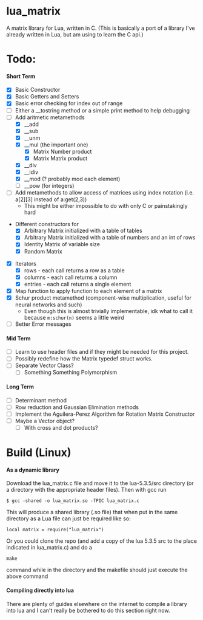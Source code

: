 # lua\_matrix 
A matrix library for Lua, written in C. (This is basically a port of a library I've already written in Lua, but am using to learn the C api.)

# Todo:
#### Short Term
- [x] Basic Constructor
- [x] Basic Getters and Setters
- [x] Basic error checking for index out of range
- [ ] Either a \_\_tostring method or a simple print method to help debugging
- [ ] Add aritmetic metamethods
	- [x] \_\_add
	- [x] \_\_sub
	- [x] \_\_unm
	- [x] \_\_mul (the important one)
		- [x] Matrix Number product
		- [x] Matrix Matrix product
	- [x] \_\_div
	- [x] \_\_idiv
	- [x] \_\_mod (? probably mod each element)
	- [ ] \_\_pow (for integers)
- [ ] Add metamethods to allow access of matrices using index notation (i.e. a[2][3] instead of a:get(2,3))
	- This might be either impossible to do with only C or painstakingly hard
- Different constructors for
	- [x] Arbitrary Matrix initialized with a table of tables
	- [x] Arbitrary Matrix initialized with a table of numbers and an int of rows
	- [x] Identity Matrix of variable size
	- [x] Random Matrix
- [x] Iterators
	- [x] rows - each call returns a row as a table
	- [x] columns - each call returns a column
	- [x] entries - each call returns a single element
- [x] Map function to apply function to each element of a matrix
- [x] Schur product metamethod (component-wise multiplication, useful for neural networks and such)
	- Even though this is almost trivially implementable, idk what to call it because ```m:schur(n)``` seems a little weird
- [ ] Better Error messages

#### Mid Term
- [ ] Learn to use header files and if they might be needed for this project.
- [ ] Possibly redefine how the Matrix typedef struct works.
- [ ] Separate Vector Class?
	- [ ] Something Something Polymorphism

#### Long Term
- [ ] Determinant method
- [ ] Row reduction and Gaussian Elimination methods
- [ ] Implement the Aguilera-Perez Algorithm for Rotation Matrix Constructor
- [ ] Maybe a Vector object?
	- [ ] With cross and dot products?

# Build (Linux)

#### As a dynamic library
Download the lua\_matrix.c file and move it to the lua-5.3.5/src directory (or a directory with the appropriate header files). Then with gcc run
```
$ gcc -shared -o lua_matrix.so -fPIC lua_matrix.c
```
This will produce a shared library (.so file) that when put in the same directory as a Lua file can just be required like so:
```
local matrix = require("lua_matrix")
```

Or you could clone the repo (and add a copy of the lua 5.3.5 src to the place indicated in lua_matrix.c) and do a 
```
make
```
command while in the directory and the makefile should just execute the above command

#### Compiling directly into lua
There are plenty of guides elsewhere on the internet to compile a library into lua and I can't really be bothered to do this section right now.


